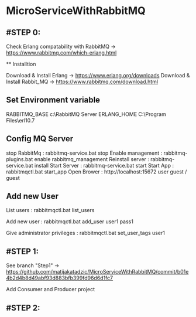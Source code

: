 # MicroServiceWithRabbitMQ

#STEP 0:
---------

Check Erlang compatability with RabbitMQ -> https://www.rabbitmq.com/which-erlang.html

** Installtion

Download & Install Erlang -> https://www.erlang.org/downloads
Download & Install Rabbit_MQ -> https://www.rabbitmq.com/download.html


Set Environment variable
---------------------------
RABBITMQ_BASE c:\RabbitMQ Server
ERLANG_HOME C:\Program Files\erl10.7


Config MQ Server
-----------------
stop RabbitMq : rabbitmq-service.bat stop
Enable management : rabbitmq-plugins.bat enable rabbitmq_management
Reinstall server : rabbitmq-service.bat install
Start Server : rabbitmq-service.bat start
Start App : rabbitmqctl.bat start_app
Open Brower : http://localhost:15672 user guest / guest


Add new User
--------------
List users : rabbitmqctl.bat list_users

Add new user : rabbitmqctl.bat add_user user1 pass1

Give administrator privileges : rabbitmqctl.bat set_user_tags user1

#STEP 1:
---------
See branch "Step1" -> https://github.com/matijakatadzic/MicroServiceWithRabbitMQ/commit/b01e4b2d4b8d49abf93d883bfb399fd96d6d1fc7

Add Consumer and Producer project


#STEP 2:
---------
